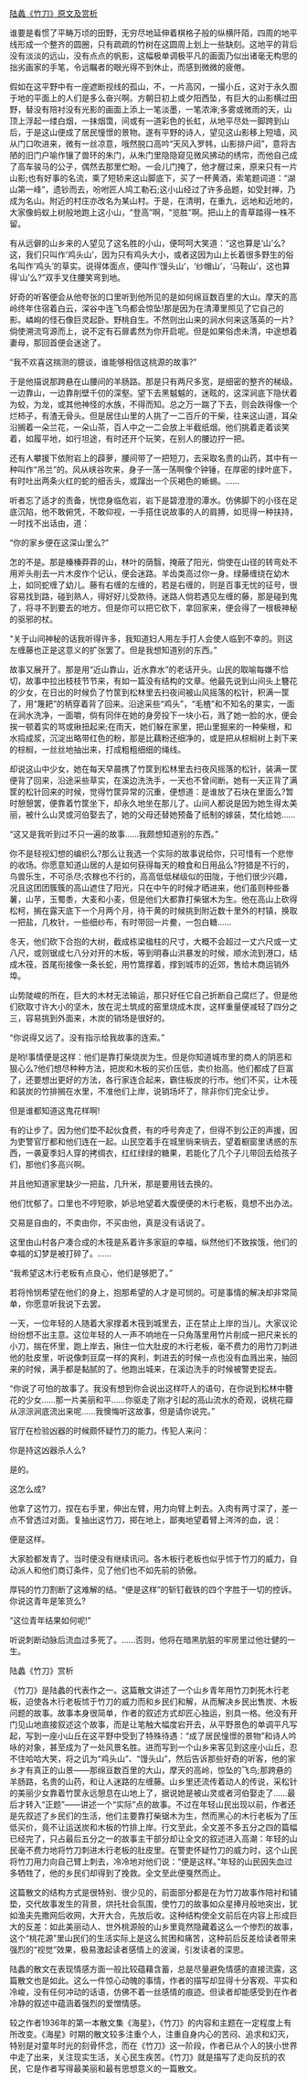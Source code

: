 [陆蠡《竹刀》原文及赏析](https://www.vrrw.net/wx/8865.html)

谁要是看惯了平畴万顷的田野，无穷尽地延伸着棋格子般的纵横阡陌，四周的地平线形成一个整齐的圆圈，只有疏疏的竹树在这圆周上划上一些缺刻。这地平的背后没有淡淡的远山，没有点点的帆影，这幅极单调极平凡的画面乃似出诸毫无构思的拙劣画家的手笔，令远瞩者的眼光得不到休止，而感到微微的疲倦。

假如在这平野中有一座遮断视线的孤山，不，一片高冈，一撮小丘，这对于永久囿于地的平面上的人们是多么奋兴啊。方朝日初上或夕阳西坠，有巨大的山影横过田野，替没有陪衬没有光影的画面上添上一笔淡墨，一笔浓渖;多雾或微雨的天，山顶上浮起一缕白烟，一抹烟霭，间或有一道彩色的长虹，从地平尽处一脚跨到山后，于是这山便成了居民憧憬的景物。遂有平野的诗人，望见这山影移上短墙，风从门口吹进来，微有一丝凉意，哦然脱口高吟“天风入罗帏，山影排户闼”，意将古陋的旧门户喻作镶了兽环的朱门，从朱门里隐隐窥见微风拂动的绣帘，而他自己成了高车骏马的公子，偶然去那里伫盼。一会儿门掩了，他才醒过来，原来只有一片山影;也有好事的名流，乘了短轿来这山脚底下，买了一杯黄酒，索笔题词道：“湖山第一峰”，遗钞而去，吩咐匠人鸠工勒石;这小山经过了许多品题，如受封禅，乃成为名山。附近的村庄亦改名为某山村。于是，在清明，在重九，远地和近地的，大家像蚂蚁上树般地跑上这小山，“登高”啊，“览胜”啊。把山上的青草踏得一株不留。

有从远僻的山乡来的人望见了这名胜的小山，便呵呵大笑道：“这也算是‘山’么?这，我们只叫作‘鸡头山’，因为只有鸡头大小，或者这因为山上长着很多野生的俗名叫作‘鸡头’的草实。说得体面点，便叫作‘馒头山’，‘纱帽山’，‘马鞍山’，这也算得‘山’么?”双手叉住腰笑弯到地。

好奇的听客便会从他夸张的口里听到他所见的是如何绵亘数百里的大山。摩天的高岭终年住宿着白云，深谷中连飞鸟都会惊坠!那是因为在清潭里照见了它自己的影。嶙峋的怪石像巨灵起卧。野桃自生。不然则出山来的涧水何来这落英的一片?倘使溯流穹源而上，说不定有石扉砉然为你开启呢。但是如果俗虑未清，中途想着妻母，那回首便会迷途了。

“我不欢喜这揣测的臆谈，谁能够相信这桃源的故事?”



于是他描说那跨悬在山腰间的羊肠路。那是只有两尺多宽，是细密的整齐的梯级。一边靠山，一边靠削壁千仞的深壑。望下去黑魆魆的，迷眩的，这深涧底下隐伏着为蛟，为龙，或其他神怪的水族，不得而知。总之万一踹了下去，则会跌得像一个烂柿子，有渣无骨头。但是居住山里的人挑了一二百斤的干柴，往来这山道，耳朵沿搁着一朵兰花，一朵山茶，百人中之一二会放上半截纸烟。他们挑着走着谈笑着，如履平地，如行坦途，有时还开个玩笑，在别人的腰边拧一把。

还有人攀援下依附岩上的薜萝，腰间带了一把短刀，去采取名贵的山药，其中有一种叫作“吊兰”的。风从峡谷吹来，身子一荡一荡啊像个钟锤，在厚密的绿叶底下，有时吐出两条火红的蛇的细舌头，或蹿出一个灰褐色的蜥蜴。……

听者忘了适才的责备，恍惚身临危岩，岩下是碧澄澄的潭水。仿佛脚下的小径在足底沉陷，他不敢俯凭，不敢仰视，一手搭住说故事的人的肩膊，如觅得一种扶持，一时找不出话由，道：

“你的家乡便在这深山里么?”

怎的不是。那是榛榛莽莽的山，林叶的荫翳，掩蔽了阳光，倘使在山径的转弯处不用斧头削去一片木皮作个记认，便会迷路。羊齿类高过你一身。绿藤缠绕在幼木上，如同蛇缠了幼儿。藤有右缠的左缠的，若是右缠的，则是百事无忧的征号，很容易找到路，碰到熟人，得好好儿受款待。迷路人倘若遇见左缠的藤，那是碰到鬼了，将寻不到要去的地方。但是你可以把它砍下，拿回家来，便会得了一根极神秘的驱邪的杖。

“关于山间神秘的话我听得许多，我知道妇人用左手打人会使人临到不幸的。则这左缠藤也正是这意义的扩张罢了。但是我想知道别的东西。”

故事又展开了。那是用“近山靠山，近水靠水”的老话开头。山民的取喻每嫌不恰切，故事中拉出枝枝节节来，有如一篇没有结构的文章。他最先说到山间头上簪花的少女，在日出的时候负了竹筐到松林里去扫夜间被山风摇落的松针，积满一筐了，用“篾耙”的柄穿着背了回来。沿途采些“鸡头”，“毛楂”和不知名的果实，一面在涧水洗净，一面嚼，倘有同伴在她的身旁投下一块小石，溅了她一脸的水，便会挨一顿着实的骂或揪扭起来;在雨天，她们躲在家里，把山里掘来的一种柴根，和水捣成浆，沉淀出略带红色的粉，那是比藕粉还细净的，或是把从棕榈树上剥下来的棕榈，一丝丝地抽出来，打成粗粗细细的绳线。

却说这山中少女，她在每天早晨携了竹筐到松林里去扫夜风摇落的松针，装满一筐便背了回来，沿途采些草实，在溪边洗洗手，一天也不曾间断。她有一天正背了满筐的松针回来的时候，觉得竹筐异常的沉重，便想道：是谁放了石块在里面么?暂时憩憩罢，便靠着竹筐坐下，却永久地坐在那儿了。山间人都说是因为她生得太美丽，被什么山灵或河伯娶去了，她的父母还替她预备了纸制的嫁装，焚化给她……

“这又是我听到过不只一遍的故事……我颇想知道别的东西。”

你不是轻视幻想的编织么?那么让我选一个实际的故事说给你，只可惜有一个悲惨的收场。你愿意知道山居的人是如何获得每天的粮食和日用品么?狩猎是不行的，鸟兽乐生，不可杀尽;农稼也不行的，高高低低梯级似的田陇，于他们很少兴趣，况且这团团簇簇的高山遮住了阳光，只在中午的时候才晒进来，他们虽则种些番薯，山芋，玉蜀黍，大麦和小麦，但是他们大都靠打柴锯木为生。他在高山上砍得松柯，搁在露天底下一个月两个月，待干黄的时候挑到附近数十里外的村镇，换取一把盐，几枚针，一些细纱布，有时带回一片鲞，一包白糖……

冬天，他们砍下合抱的大树，截成栋梁楹柱的尺寸，大概不会超过一丈六尺或一丈八尺，或则锯成七八分对开的木板，等到明春山洪暴发的时候，顺水流到港口，结成木筏，首尾衔接像一条长蛇，用竹篙撑着，撑到城市的近郊，售给木商运销外埠。

山势陡峻的所在，巨大的木材无法输运，那只好任它自己折断自己腐烂了。但是他们砍取寸许大小的坚木，放在泥土筑成的窑里烧成木炭，这样重量便减轻了四分之三，容易挑到外面来，木炭的销场是很好的。

“你说得又远了。没有指示给我故事的连索。”

是哟!事情便是这样：他们是靠打柴烧炭为生。但是你知道城市里的商人的阴恶和狠心么?他们想尽种种方法，把炭和木板的买价压低，卖价抬高。他们都成了巨富了，还要想出更好的方法，各行家连合起来，霸住板炭的行市。他们不买，让木筏和装炭的竹排搁在水里，不准他们上岸，说销场坏了，除非你们完全让步。

但是谁都知道这鬼花样啊!

有的让步了。因为他们垫不起伙食费，有的呼号奔走了，但得不到公正的声援，因为吏警官厅都和他们连在一起。山民空着手在城里徜来徜去，望着橱窗里诱惑的东西，一袭夏季妇人穿的拷绸衣，红红绿绿的糖果，若能化了几个子儿带回去给孩子们，那他们多高兴啊。

并且他知道家里缺少一把盐，几升米，那是要用钱去换的。

他们忧郁了。口里也不哼短歌，妒忌地望着大腹便便的木行老板，竟想不出办法。

交易是自由的，不卖由你，不买由他，真是没有话说了。

这里由山村各户凑合成的木筏是系着许多家庭的幸福，纵然他们不致挨饿，他们的幸福的幻梦是被打碎了。……

“我希望这木行老板有点良心，他们是够肥了。”

若将怜悯希望在他们的身上，抱那希望的人才是可悯的。可是事情的解决却非常简单，你愿意听我说下去罢。

一天，一位年轻的人随着大家撑着木筏到城里去，正在禁止上岸的当儿。大家议论纷纷想不出主意。这位年轻的人一声不响地在一只角落里用竹片削成一把尺来长的小刀，揣在怀里，跑上岸去，揪住一位大肚皮的木行老板，毫不费力的用竹刀刺进他的肚皮里，听说像刺豆腐一样的爽利，刺进去的时候一点也没有血溅出来，抽回来的时候，满手都是黏腻的了。他跑出城来，在溪边洗手的时候被警吏捉去。

“你说了可怕的故事了。我没有想到你会说出这样吓人的语句，在你说到松林中簪花的少女……那一片美丽和平……你驱走了刚才引起的高山流水的奇观，说桃花瓣从淙淙涧底流出来呢……我懊悔听这故事，但是请你说完。”

官厅在检验凶器的时候颇怀疑竹刀的能力。传犯人来问：

你是持这凶器杀人么?

是的。

这怎么成?

他拿了这竹刀，捏在右手里，伸出左臂，用力向臂上刺去。入肉有两寸深了，差一点不曾透过对面。复抽出这竹刀，掷在地上，鄙夷地望着臂上涔涔的血，说：

便是这样。

大家脸都发青了。当时便没有继续讯问。各木板行老板也似乎怵于竹刀的威力，自动派人和他们商订条件，见了他们也不如先前的骄傲。

厚钝的竹刀割断了这难解的结。“便是这样”的斩钉截铁的四个字胜于一切的控诉。你说这青年是笨货么?

“这位青年结果如何呢!”

听说刺断动脉后流血过多死了。……否则，他将在暗黑肮脏的牢房里过他壮健的一生。

陆蠡《竹刀》赏析

《竹刀》是陆蠡的代表作之一。这篇散文讲述了一个山乡青年用竹刀刺死木行老板，迫使各木行老板怵于竹刀的威力而和乡民们和解，从而解决乡民出售炭、木板问题的故事。故事本身很简单，作者的叙述方式却匠心独运，别具一格。他没有开门见山地直接叙述这个故事，而是让笔触大幅度宕开去，从平野景色的单调平凡写起，写到一座小山丘在这平野中受到了特殊待遇：“成了居民憧憬的景物”和诗人吟咏的对象，甚至成为了一处风景名胜。进而写到一个山乡来客见到这座小山丘，忍不住哈哈大笑，将之讥为“鸡头山”、“馒头山”，然后告诉那些好奇的听客，他的家乡才有真正的山景——那绵亘数百里的大山，摩天的高岭，惊坠的飞鸟;那跨悬的羊肠路，名贵的山药，和让人迷路的左缠藤。山乡里还流传着动人的传说，采松针的美丽少女靠着竹筐永远憩息在山地上了，据说她是被山灵或者河伯娶走了……最后才转入“正题”——讲述一个“实际”点的故事。不过在年轻山民出现以前，作者还是先叙述了乡民们的生活，他们主要靠打柴锯木为生，然而黑心的木行老板为了压低买价，竟不让运送炭和木板的竹排上岸。行文至此，全文差不多五分之四的篇幅已经完了，只占最后五分之一的故事主干部分却让全文的叙述进入高潮：年轻的山民毫不费力地将竹刀刺进木行老板的肚皮里。在警吏怀疑竹刀的威力时，这个山民将竹刀用力向自己臂上刺去，冷冷地对他们说：“便是这样。”年轻的山民因失血过多牺牲了，他的乡民们却得到了挽救。全文至此便戛然而止。

这篇散文的结构方式是很特别、很少见的，前面部分都是在为竹刀故事作陪衬和铺垫，交代故事发生的背景，烘托社会氛围，使竹刀的故事如众星捧月般地突出，犹如渔夫先撒网后收网，大开大合，先放后收。这种结构使全文前后在内容上形成巨大的反差：如此美丽动人、世外桃源般的山乡里竟然隐藏着这么一个惨烈的故事，这个“桃花源”里山民们的生活实际上是这么贫困和痛苦，这种前后反差给读者带来强烈的“视觉”效果，极易激起读者感情上的波澜，引发读者的深思。

陆蠡的散文在表现情感方面一般比较蕴藉含蓄，总是尽量避免情感的直接流露，这篇散文也是如此。这么一件惊心动魄的事情，作者的描写却显得十分客观、平实和冷峻，没有任何冲动的话语，仿佛不着一丝感情的痕迹。但读者却能感受到在作者冷静的叙述中蕴涵着强烈的爱憎情感。

较之作者1936年的第一本散文集《海星》，《竹刀》的内容和主题在一定程度上有所改变。《海星》时期的散文较多注重个人，注重自身内心的苦闷、追求和幻灭，特别是对童年时光的刻骨怀念，而在《竹刀》这一阶段，作者已从个人的狭小世界中走了出来，关注现实生活，关心民生疾苦。《竹刀》就是描写了走向反抗的农民，它是作者写得最美丽和最有思想意义的一篇散文。

